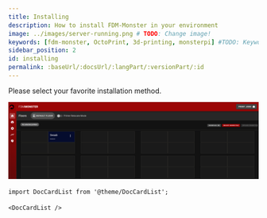 ```yaml
---
title: Installing
description: How to install FDM-Monster in your environment
image: ../images/server-running.png # TODO: Change image!
keywords: [fdm-monster, OctoPrint, 3d-printing, monsterpi] #TODO: Keywords!
sidebar_position: 2
id: installing
permalink: :baseUrl/:docsUrl/:langPart/:versionPart/:id
---
```


Please select your favorite installation method.

![Running FDM Monster Server](../images/server-running.png)

```mdx-code-block
import DocCardList from '@theme/DocCardList';

<DocCardList />
```
